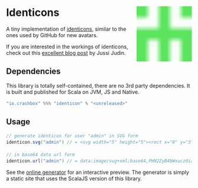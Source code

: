 # Identicons<img align="right" src="sample.svg" height="150px" style="padding-left: 20px"/>

A tiny implementation of
[identicons](https://en.wikipedia.org/wiki/Identicon), similar to the
ones used by GitHub for new avatars.

If you are interested in the workings of identicons, check out this
[excellent blog
post](https://barro.github.io/2018/02/avatars-identicons-and-hash-visualization/)
by Jussi Judin.

## Dependencies

This library is totally self-contained, there are no 3rd party
dependencies. It is built and published for Scala on JVM, JS and
Native.

```sbt
"io.crashbox" %%% "identicon" % "<unreleased>"
```

## Usage

```scala
// generate identicon for user "admin" in SVG form
identicon.svg("admin") // = <svg width="5" height="5"><rect x="0" y="3" ...

// in base64 data url form
identicon.url("admin") // = data:image/svg+xml;base64,PHN2ZyB4bWxucz0iaHR0...

```

See the [online generator](https://jakob.odersky.com/identicon) for an
interactive preview. The generator is simply a static site that uses
the ScalaJS version of this library.
